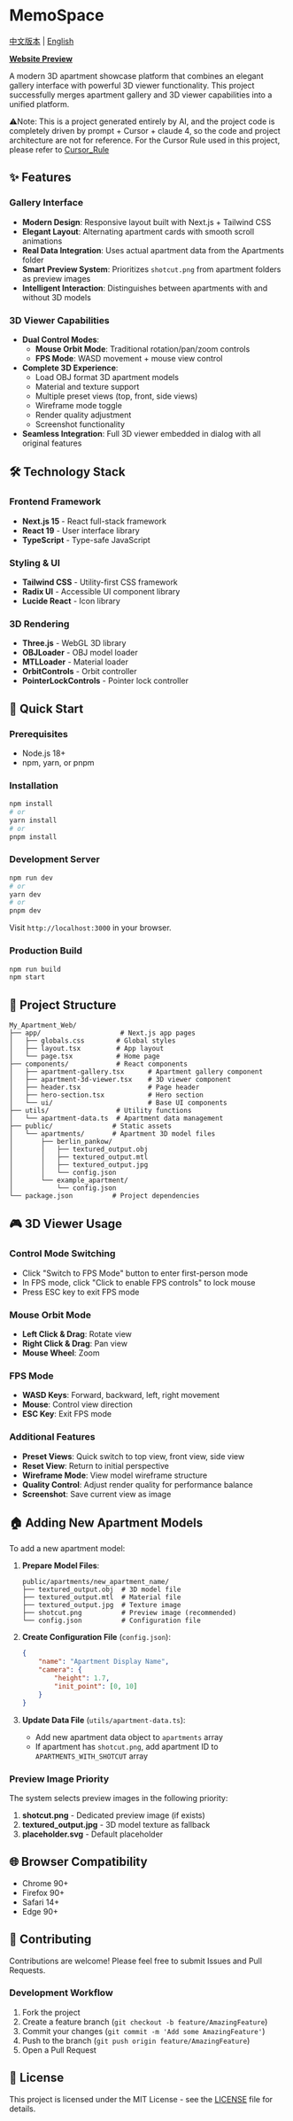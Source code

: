 # MemoSpace

[中文版本](README_CN.md) | [English](README.md)

[**Website Preview**](https://memospace.jingsheng.dev/)

A modern 3D apartment showcase platform that combines an elegant gallery interface with powerful 3D viewer functionality. This project successfully merges apartment gallery and 3D viewer capabilities into a unified platform.

⚠️Note: This is a project generated entirely by AI, and the project code is completely driven by prompt + Cursor + claude 4, so the code and project architecture are not for reference. For the Cursor Rule used in this project, please refer to [Cursor_Rule](cursor_rule.md)

## ✨ Features

### Gallery Interface
- **Modern Design**: Responsive layout built with Next.js + Tailwind CSS
- **Elegant Layout**: Alternating apartment cards with smooth scroll animations
- **Real Data Integration**: Uses actual apartment data from the Apartments folder
- **Smart Preview System**: Prioritizes `shotcut.png` from apartment folders as preview images
- **Intelligent Interaction**: Distinguishes between apartments with and without 3D models

### 3D Viewer Capabilities
- **Dual Control Modes**:
  - **Mouse Orbit Mode**: Traditional rotation/pan/zoom controls
  - **FPS Mode**: WASD movement + mouse view control
- **Complete 3D Experience**:
  - Load OBJ format 3D apartment models
  - Material and texture support
  - Multiple preset views (top, front, side views)
  - Wireframe mode toggle
  - Render quality adjustment
  - Screenshot functionality
- **Seamless Integration**: Full 3D viewer embedded in dialog with all original features

## 🛠 Technology Stack

### Frontend Framework
- **Next.js 15** - React full-stack framework
- **React 19** - User interface library
- **TypeScript** - Type-safe JavaScript

### Styling & UI
- **Tailwind CSS** - Utility-first CSS framework
- **Radix UI** - Accessible UI component library
- **Lucide React** - Icon library

### 3D Rendering
- **Three.js** - WebGL 3D library
- **OBJLoader** - OBJ model loader
- **MTLLoader** - Material loader
- **OrbitControls** - Orbit controller
- **PointerLockControls** - Pointer lock controller

## 🚀 Quick Start

### Prerequisites
- Node.js 18+
- npm, yarn, or pnpm

### Installation
```bash
npm install
# or
yarn install
# or
pnpm install
```

### Development Server
```bash
npm run dev
# or
yarn dev
# or
pnpm dev
```

Visit `http://localhost:3000` in your browser.

### Production Build
```bash
npm run build
npm start
```

## 📁 Project Structure

```
My_Apartment_Web/
├── app/                    # Next.js app pages
│   ├── globals.css        # Global styles
│   ├── layout.tsx         # App layout
│   └── page.tsx           # Home page
├── components/            # React components
│   ├── apartment-gallery.tsx      # Apartment gallery component
│   ├── apartment-3d-viewer.tsx    # 3D viewer component
│   ├── header.tsx                 # Page header
│   ├── hero-section.tsx           # Hero section
│   └── ui/                        # Base UI components
├── utils/                 # Utility functions
│   └── apartment-data.ts  # Apartment data management
├── public/               # Static assets
│   └── apartments/       # Apartment 3D model files
│       ├── berlin_pankow/
│       │   ├── textured_output.obj
│       │   ├── textured_output.mtl
│       │   ├── textured_output.jpg
│       │   └── config.json
│       └── example_apartment/
│           └── config.json
└── package.json          # Project dependencies
```

## 🎮 3D Viewer Usage

### Control Mode Switching
- Click "Switch to FPS Mode" button to enter first-person mode
- In FPS mode, click "Click to enable FPS controls" to lock mouse
- Press ESC key to exit FPS mode

### Mouse Orbit Mode
- **Left Click & Drag**: Rotate view
- **Right Click & Drag**: Pan view
- **Mouse Wheel**: Zoom

### FPS Mode
- **WASD Keys**: Forward, backward, left, right movement
- **Mouse**: Control view direction
- **ESC Key**: Exit FPS mode

### Additional Features
- **Preset Views**: Quick switch to top view, front view, side view
- **Reset View**: Return to initial perspective
- **Wireframe Mode**: View model wireframe structure
- **Quality Control**: Adjust render quality for performance balance
- **Screenshot**: Save current view as image

## 🏠 Adding New Apartment Models

To add a new apartment model:

1. **Prepare Model Files**:
   ```
   public/apartments/new_apartment_name/
   ├── textured_output.obj  # 3D model file
   ├── textured_output.mtl  # Material file
   ├── textured_output.jpg  # Texture image
   ├── shotcut.png          # Preview image (recommended)
   └── config.json          # Configuration file
   ```

2. **Create Configuration File** (`config.json`):
   ```json
   {
       "name": "Apartment Display Name",
       "camera": {
           "height": 1.7,
           "init_point": [0, 10]
       }
   }
   ```

3. **Update Data File** (`utils/apartment-data.ts`):
   - Add new apartment data object to `apartments` array
   - If apartment has `shotcut.png`, add apartment ID to `APARTMENTS_WITH_SHOTCUT` array

### Preview Image Priority
The system selects preview images in the following priority:
1. **shotcut.png** - Dedicated preview image (if exists)
2. **textured_output.jpg** - 3D model texture as fallback
3. **placeholder.svg** - Default placeholder

## 🌐 Browser Compatibility

- Chrome 90+
- Firefox 90+
- Safari 14+
- Edge 90+

## 🤝 Contributing

Contributions are welcome! Please feel free to submit Issues and Pull Requests.

### Development Workflow
1. Fork the project
2. Create a feature branch (`git checkout -b feature/AmazingFeature`)
3. Commit your changes (`git commit -m 'Add some AmazingFeature'`)
4. Push to the branch (`git push origin feature/AmazingFeature`)
5. Open a Pull Request

## 📄 License

This project is licensed under the MIT License - see the [LICENSE](LICENSE) file for details.
